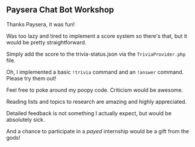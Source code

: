 ## Paysera Chat Bot Workshop
Thanks Paysera, it was fun!

Was too lazy and tired to implement a score system so there's that, but it would be pretty straightforward.

Simply add the score to the trivia-status.json via the `TriviaProvider.php` file.

Oh, I implemented a basic `!trivia` command and an `!answer` command. Please try them out!

Feel free to poke around my poopy code. Criticism would be awesome. 

Reading lists and topics to research are amazing and highly appreciated.

Detailed feedback is not something I actually expect, but would be absolutely sick.

And a chance to participate in a *payed* internship would be a gift from the gods!


